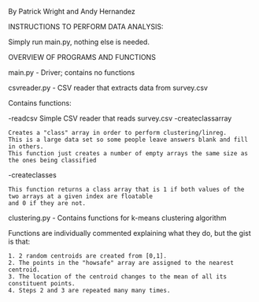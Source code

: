 By Patrick Wright and Andy Hernandez

INSTRUCTIONS TO PERFORM DATA ANALYSIS:

Simply run main.py, nothing else is needed.

OVERVIEW OF PROGRAMS AND FUNCTIONS

main.py - Driver; contains no functions

csvreader.py - CSV reader that extracts data from survey.csv

Contains functions:

  -readcsv
    Simple CSV reader that reads survey.csv
  -createclassarray
	
    Creates a "class" array in order to perform clustering/linreg.
    This is a large data set so some people leave answers blank and fill in others.
    This function just creates a number of empty arrays the same size as the ones being classified
  -createclasses
	
    This function returns a class array that is 1 if both values of the two arrays at a given index are floatable 
    and 0 if they are not.
clustering.py - Contains functions for k-means clustering algorithm

  Functions are individually commented explaining what they do, but the gist is that:
	
    1. 2 random centroids are created from [0,1].
    2. The points in the "howsafe" array are assigned to the nearest centroid.
    3. The location of the centroid changes to the mean of all its constituent points.
    4. Steps 2 and 3 are repeated many many times.
